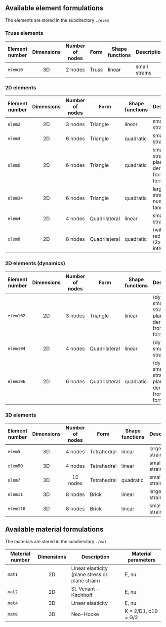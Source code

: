 ## Available element formulations

The elements are stored in the subdirectory `./elem`

### Truss elements
Element number | Dimensions | Number of nodes | Form | Shape functions | Description
--- | :---: | :---: | --- | --- | ---
`elem10` | 3D | 2 nodes | Truss | linear | small strains

### 2D elements
Element number | Dimensions | Number of nodes | Form | Shape functions | Description
--- | :---: | :---: | --- | --- | ---
`elem2` | 2D | 3 nodes | Triangle | linear | small strains
`elem3` | 2D | 6 nodes | Triangle | quadratic | small strains
`elem6` | 2D | 6 nodes | Triangle | quadratic | small strains, plane strain derived from 3D formulation
`elem34` | 2D | 6 nodes | Triangle | quadratic | large strains, numerical tangent
`elem4` | 2D | 4 nodes | Quadrilateral | linear | small strains
`elem8` | 2D | 8 nodes | Quadrilateral | quadratic | (with reduced (2x2) integration)

### 2D elements (dynamics)
Element number | Dimensions | Number of nodes | Form | Shape functions | Description
--- | :---: | :---: | --- | --- | ---
`elem102` | 2D | 3 nodes | Triangle | linear | (dynamics) small strains, plane strain derived from 3D formulation
`elem104` | 2D | 4 nodes | Quadrilateral | linear | (dynamics) small strains
`elem106` | 2D | 6 nodes | Quadrilateral | quadratic | (dynamics) small strains, plane strain derived from 3D formulation

### 3D elements
Element number | Dimensions | Number of nodes | Form | Shape functions | Description
--- | :---: | :---: | --- | --- | ---
`elem5` | 3D | 4 nodes | Tetrahedral | linear | large strains
`elem50` | 3D | 4 nodes | Tetrahedral | linear | small strains
`elem7` | 3D | 10 nodes | Tetrahedral | quadratic | small strains
`elem11` | 3D | 8 nodes | Brick | linear | large strains
`elem110` | 3D | 8 nodes | Brick | linear | small strains

## Available material formulations

The materials are stored in the subdirectory `./mat`

Material number | Dimensions | Description | Material parameters
--- | :---: | --- | ---
`mat1` | 2D | Linear elasticity (plane stress or plane strain) | E, nu
`mat2` | 2D | St. Venant - Kirchhoff | E, nu
`mat4` | 3D | Linear elasticity | E, nu
`mat8` | 3D | Neo-Hooke | K = 2/D1, c10 = G/2
